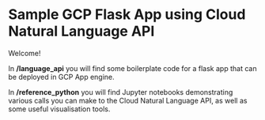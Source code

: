 # Sample GCP Flask App using Cloud Natural Language API

Welcome! 

In **/language_api** you will find some boilerplate code for a flask app that can be deployed in GCP App engine.

In **/reference_python** you will find Jupyter notebooks demonstrating various calls you can make to the Cloud Natural Language API, as well as some useful visualisation tools.

 
